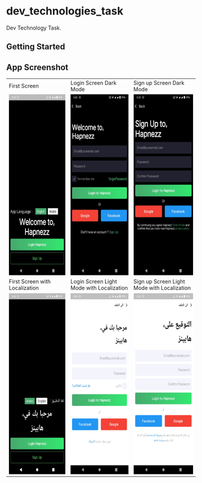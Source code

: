 # dev_technologies_task

Dev Technology Task.

## Getting Started

## App Screenshot

<table>
  <tr>
    <td>First Screen </td>
     <td>Login Screen Dark Mode</td>
     <td>Sign up Screen Dark Mode</td>
  </tr>
  <tr>
    <td><img src="https://github.com/Sabahat06/dev_technologies/blob/master/Image%201.jpeg" width=270 height=480></td>
    <td><img src="https://github.com/Sabahat06/dev_technologies/blob/master/Image%202.jpeg" width=270 height=480></td>
    <td><img src="https://github.com/Sabahat06/dev_technologies/blob/master/Image%203.jpeg" width=270 height=480></td>
  </tr>

  <tr>
    <td>First Screen with Localization</td>
     <td>Login Screen Light Mode with Localization</td>
     <td>Sign up Screen Light Mode with Localization</td>
  </tr>
  <tr>
    <td><img src="https://github.com/Sabahat06/dev_technologies/blob/master/Image%204.jpeg" width=270 height=480></td>
    <td><img src="https://github.com/Sabahat06/dev_technologies/blob/master/Image%205.jpeg" width=270 height=480></td>
    <td><img src="https://github.com/Sabahat06/dev_technologies/blob/master/Image%206.jpeg" width=270 height=480></td>
  </tr>
 </table>
